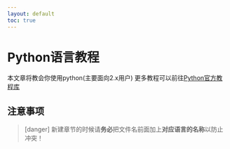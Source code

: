 ```yaml
---
layout: default
toc: true
---
```

# Python语言教程
本文章将教会你使用python(主要面向2.x用户)
更多教程可以前往[Python官方教程库](https://docs.python.org/zh-cn/2.7/tutorial/index.html)
## 注意事项
>[danger] 新建章节的时候请**务必**把文件名前面加上**对应语言的名称**以防止冲突！

